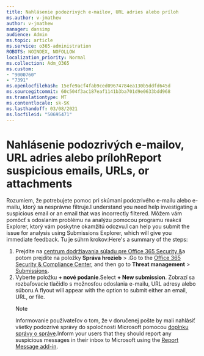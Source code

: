 ```yaml
---
title: Nahlásenie podozrivých e-mailov, URL adries alebo príloh
ms.author: v-jmathew
author: v-jmathew
manager: dansimp
audience: Admin
ms.topic: article
ms.service: o365-administration
ROBOTS: NOINDEX, NOFOLLOW
localization_priority: Normal
ms.collection: Adm_O365
ms.custom:
- "9000760"
- "7391"
ms.openlocfilehash: 15efe9acf4fab9ced09674784ea130b5ddfd645d
ms.sourcegitcommit: 60c504f3ac187eaf1141b3ba701d9e0633bdd968
ms.translationtype: MT
ms.contentlocale: sk-SK
ms.lasthandoff: 03/08/2021
ms.locfileid: "50695471"
---
```

# <a name="report-suspicious-emails-urls-or-attachments"></a><span data-ttu-id="557f0-102">Nahlásenie podozrivých e-mailov, URL adries alebo príloh</span><span class="sxs-lookup"><span data-stu-id="557f0-102">Report suspicious emails, URLs, or attachments</span></span>

<span data-ttu-id="557f0-103">Rozumiem, že potrebujete pomoc pri skúmaní podozrivého e-mailu alebo e-mailu, ktorý sa nesprávne filtruje.</span><span class="sxs-lookup"><span data-stu-id="557f0-103">I understand you need help investigating a suspicious email or an email that was incorrectly filtered.</span></span> <span data-ttu-id="557f0-104">Môžem vám pomôcť s odoslaním problému na analýzu pomocou programu reakcií Explorer, ktorý vám poskytne okamžitú odozvu.</span><span class="sxs-lookup"><span data-stu-id="557f0-104">I can help you submit the issue for analysis using Submissions Explorer, which will give you immediate feedback.</span></span> <span data-ttu-id="557f0-105">Tu je súhrn krokov:</span><span class="sxs-lookup"><span data-stu-id="557f0-105">Here's a summary of the steps:</span></span>

1. <span data-ttu-id="557f0-106">Prejdite na [centrum dodržiavania súladu pre Office 365 Security &](https://go.microsoft.com/fwlink/p/?linkid=2077143)a potom prejdite na položky **Správa hrozieb**  >  [](https://go.microsoft.com/fwlink/?linkid=2101521).</span><span class="sxs-lookup"><span data-stu-id="557f0-106">Go to the [Office 365 Security & Compliance Center](https://go.microsoft.com/fwlink/p/?linkid=2077143), and then go to **Threat management** > [Submissions](https://go.microsoft.com/fwlink/?linkid=2101521).</span></span>
2. <span data-ttu-id="557f0-107">Vyberte položku **+ nové podanie**.</span><span class="sxs-lookup"><span data-stu-id="557f0-107">Select **+ New submission**.</span></span> <span data-ttu-id="557f0-108">Zobrazí sa rozbaľovacie tlačidlo s možnosťou odoslania e-mailu, URL adresy alebo súboru.</span><span class="sxs-lookup"><span data-stu-id="557f0-108">A flyout will appear with the option to submit either an email, URL, or file.</span></span>
    > [!NOTE]
    > <span data-ttu-id="557f0-109">Informovanie používateľov o tom, že v doručenej pošte by mali nahlásiť všetky podozrivé správy do spoločnosti Microsoft pomocou [doplnku správy o správe](https://go.microsoft.com/fwlink/?linkid=2092385).</span><span class="sxs-lookup"><span data-stu-id="557f0-109">Inform your users that they should report any suspicious messages in their inbox to Microsoft using the [Report Message add-in](https://go.microsoft.com/fwlink/?linkid=2092385).</span></span>
